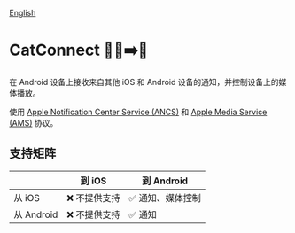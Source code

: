 [English](README.md)

# CatConnect 🍎🤖➡️🤖
在 Android 设备上接收来自其他 iOS 和 Android 设备的通知，并控制设备上的媒体播放。

使用 [Apple Notification Center Service (ANCS)](https://developer.apple.com/library/archive/documentation/CoreBluetooth/Reference/AppleNotificationCenterServiceSpecification/Specification/Specification.html) 和 [Apple Media Service (AMS)](https://developer.apple.com/library/archive/documentation/CoreBluetooth/Reference/AppleMediaService_Reference/Specification/Specification.html) 协议。

## 支持矩阵
|            | 到 iOS       | 到 Android       |
| ---------- | ------------ | ---------------- |
| 从 iOS     | ❌ 不提供支持 | ✅ 通知、媒体控制 |
| 从 Android | ❌ 不提供支持 | ✅ 通知           |
